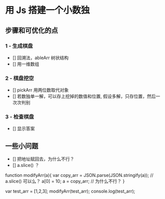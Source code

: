 # 用 Js 搭建一个小数独

## 步骤和可优化的点
### 1 - 生成棋盘
- [] 回溯法，ableArr 树状结构
- [] 用一维数组

### 2 - 棋盘挖空
- [] pickArr 用两位数取代对象
- [] 若数独单一解，可以存上挖掉的数值和位置, 假设多解，只存位置，然后一次次判别

### 3 - 检查棋盘
- [] 显示答案


## 一些小问题
- [] 把地址赋回去，为什么不行？
- [] a.slice() ？

function modifyArr(a){
  var copy_arr = JSON.parse(JSON.stringify(a)); // a.slice() 可以么？
  a[0] = 10;
  a = copy_arr; // 为什么不行？
}

var test_arr = [1,2,3];
modifyArr(test_arr);
console.log(test_arr);
